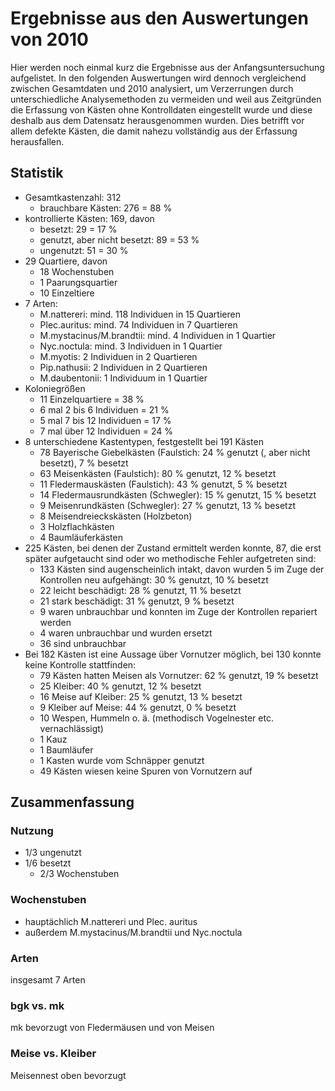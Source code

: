# Ergebnisse aus den Auswertungen von 2010 #

Hier werden noch einmal kurz die Ergebnisse aus der Anfangsuntersuchung aufgelistet.
In den folgenden Auswertungen wird dennoch vergleichend zwischen Gesamtdaten und 2010 analysiert, um Verzerrungen durch unterschiedliche Analysemethoden zu vermeiden und weil aus Zeitgründen die Erfassung von Kästen ohne Kontrolldaten eingestellt wurde und diese deshalb aus dem Datensatz herausgenommen wurden. Dies betrifft vor allem defekte Kästen, die damit nahezu vollständig aus der Erfassung herausfallen.

## Statistik ##

* Gesamtkastenzahl: 312
  * brauchbare Kästen: 276 = 88 %
* kontrollierte Kästen: 169, davon
  * besetzt: 29 = 17 %
  * genutzt, aber nicht besetzt: 89 = 53 %
  * ungenutzt: 51 = 30 %
* 29 Quartiere, davon
  * 18 Wochenstuben
  * 1 Paarungsquartier
  * 10 Einzeltiere
* 7 Arten:
  * M.nattereri: mind. 118 Individuen in 15 Quartieren
  * Plec.auritus: mind. 74 Individuen in 7 Quartieren
  * M.mystacinus/M.brandtii: mind. 4 Individuen in 1 Quartier
  * Nyc.noctula: mind. 3 Individuen in 1 Quartier
  * M.myotis: 2 Individuen in 2 Quartieren
  * Pip.nathusii: 2 Individuen in 2 Quartieren
  * M.daubentonii: 1 Individuum in 1 Quartier
* Koloniegrößen
  * 11 Einzelquartiere = 38 %
  * 6 mal 2 bis 6 Individuen = 21 %
  * 5 mal 7 bis 12 Individuen =  17 %
  * 7 mal über 12 Individuen = 24 %
* 8 unterschiedene Kastentypen, festgestellt bei 191 Kästen
  * 78 Bayerische Giebelkästen (Faulstich: 24 % genutzt (, aber nicht besetzt), 7 % besetzt
  * 63 Meisenkästen (Faulstich): 80 % genutzt, 12 % besetzt
  * 11 Fledermauskästen (Faulstich): 43 % genutzt, 5 % besetzt
  * 14 Fledermausrundkästen (Schwegler): 15 % genutzt, 15 % besetzt
  *  9 Meisenrundkästen (Schwegler): 27 % genutzt, 13 % besetzt
  * 8 Meisendreieckskästen (Holzbeton)
  * 3 Holzflachkästen
  * 4 Baumläuferkästen
* 225 Kästen, bei denen der Zustand ermittelt werden konnte, 87, die erst später aufgetaucht sind oder wo methodische Fehler aufgetreten sind:
  * 133 Kästen sind augenscheinlich intakt, davon wurden 5 im Zuge der Kontrollen neu aufgehängt: 30 % genutzt, 10 % besetzt
  * 22 leicht beschädigt: 28 % genutzt, 11 % besetzt
  * 21 stark beschädigt: 31 % genutzt, 9 % besetzt
  * 9 waren unbrauchbar und konnten im Zuge der Kontrollen repariert werden
  * 4 waren unbrauchbar und wurden ersetzt
  * 36 sind unbrauchbar
* Bei 182 Kästen ist eine Aussage über Vornutzer möglich, bei 130 konnte keine Kontrolle stattfinden:
  * 79 Kästen hatten Meisen als Vornutzer: 62 % genutzt, 19 % besetzt
  * 25 Kleiber: 40 % genutzt, 12 % besetzt
  * 16 Meise auf Kleiber: 25 % genutzt, 13 % besetzt
  *  9 Kleiber auf Meise: 44 % genutzt, 0 % besetzt
  * 10 Wespen, Hummeln o. ä. (methodisch Vogelnester etc. vernachlässigt)
  *  1 Kauz
  *  1 Baumläufer
  *  1 Kasten wurde vom Schnäpper genutzt
  * 49 Kästen wiesen keine Spuren von Vornutzern auf 

## Zusammenfassung ##

### Nutzung ###

* 1/3 ungenutzt
* 1/6 besetzt
  * 2/3 Wochenstuben

### Wochenstuben ###

* hauptächlich M.nattereri und Plec. auritus
* außerdem M.mystacinus/M.brandtii und Nyc.noctula

### Arten ###

insgesamt 7 Arten

### bgk vs. mk ###

mk bevorzugt von Fledermäusen und von Meisen

### Meise vs. Kleiber ###

Meisennest oben bevorzugt

